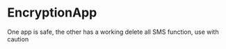 EncryptionApp
=============

One app is safe, the other has a working delete all SMS function, use with caution
